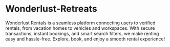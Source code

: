 # Wonderlust-Retreats
Wonderlust Rentals is a seamless platform connecting users to verified rentals, from vacation homes to vehicles and workspaces. With secure transactions, instant bookings, and smart search filters, we make renting easy and hassle-free. Explore, book, and enjoy a smooth rental experience!
